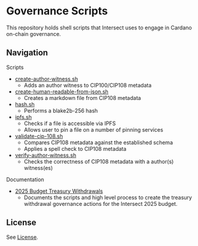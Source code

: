 # Governance Scripts

This repository holds shell scripts that Intersect uses to engage in Cardano on-chain governance.

## Navigation

Scripts

- [create-author-witness.sh](./scripts/create-author-witness.sh)
  - Adds an author witness to CIP100/CIP108 metadata
- [create-human-readable-from-json.sh](./scripts/create-human-readable-from-json.sh)
  - Creates a markdown file from CIP108 metadata
- [hash.sh](./scripts/hash.sh)
  - Performs a blake2b-256 hash 
- [ipfs.sh](./scripts/ipfs.sh)
  - Checks if a file is accessible via IPFS
  - Allows user to pin a file on a number of pinning services 
- [validate-cip-108.sh](./scripts/ipfs.sh)
  - Compares CIP108 metadata against the established schema
  - Applies a spell check to CIP108 metadata 
- [verify-author-witness.sh](./scripts/verify-author-witness.sh)
  - Checks the correctness of CIP108 metadata with a author(s) witness(es) 

Documentation

- [2025 Budget Treasury Withdrawals](./docs/2025-budget-withdrawals.md)
  - Documents the scripts and high level process to create the treasury withdrawal governance actions for the Intersect 2025 budget.

## License

See [License](./LICENSE).
